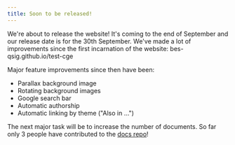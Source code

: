 ```yaml
---
title: Soon to be released!
---
```


We're about to release the website! It's coming to the end of September
and our release date is for the 30th September. We've made a lot of improvements
since the first incarnation of the website: bes-qsig.github.io/test-cge

Major feature improvements since then have been:

* Parallax background image
* Rotating background images
* Google search bar
* Automatic authorship
* Automatic linking by theme ("Also in ...")

The next major task will be to increase the number of documents. So far only 3
people have contributed to the [docs repo](https://github.com/BES-QSIG/docs)!
